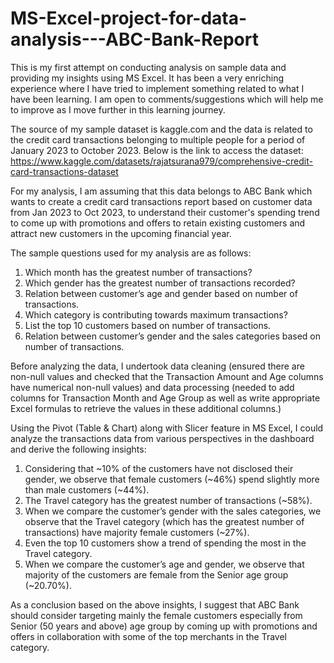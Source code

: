 # MS-Excel-project-for-data-analysis---ABC-Bank-Report

This is my first attempt on conducting analysis on sample data and providing my insights using MS Excel. 
It has been a very enriching experience where I have tried to implement something related to what I have been learning. 
I am open to comments/suggestions which will help me to improve as I move further in this learning journey.

The source of my sample dataset is kaggle.com and the data is related to the credit card transactions belonging to multiple people for a period of January 2023 to October 2023. 
Below is the link to access the dataset:
https://www.kaggle.com/datasets/rajatsurana979/comprehensive-credit-card-transactions-dataset

For my analysis, I am assuming that this data belongs to ABC Bank which wants to create a credit card transactions report based on customer data from Jan 2023 to Oct 2023, 
to understand their customer's spending trend to come up with promotions and offers to retain existing customers and attract new customers in the upcoming financial year.

The sample questions used for my analysis are as follows:
1.	Which month has the greatest number of transactions?
2.	Which gender has the greatest number of transactions recorded?
3.	Relation between customer’s age and gender based on number of transactions.
4.	Which category is contributing towards maximum transactions?
5.	List the top 10 customers based on number of transactions.
6.	Relation between customer’s gender and the sales categories based on number of transactions.
   
Before analyzing the data, I undertook data cleaning (ensured there are non-null values and checked that the Transaction Amount and Age columns have numerical non-null values) 
and data processing (needed to add columns for Transaction Month and Age Group as well as write appropriate Excel formulas to retrieve the values in these additional columns.)

Using the Pivot (Table & Chart) along with Slicer feature in MS Excel, I could analyze the transactions data from various perspectives in the dashboard and derive the following insights:
1.	Considering that ~10% of the customers have not disclosed their gender, we observe that female customers (~46%) spend slightly more than male customers (~44%).
2.	The Travel category has the greatest number of transactions (~58%).
3.	When we compare the customer’s gender with the sales categories, we observe that the Travel category (which has the greatest number of transactions) have majority female customers (~27%).
4.	Even the top 10 customers show a trend of spending the most in the Travel category.
5.	When we compare the customer’s age and gender, we observe that majority of the customers are female from the Senior age group (~20.70%).

As a conclusion based on the above insights, I suggest that ABC Bank should consider targeting mainly the female customers especially from Senior (50 years and above) age group 
by coming up with promotions and offers in collaboration with some of the top merchants in the Travel category.
